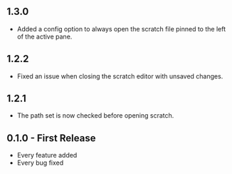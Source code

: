 ## 1.3.0
* Added a config option to always open the scratch file pinned to the left of the active pane.

## 1.2.2
* Fixed an issue when closing the scratch editor with unsaved changes.

## 1.2.1
* The path set is now checked before opening scratch.

## 0.1.0 - First Release
* Every feature added
* Every bug fixed
